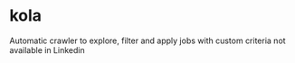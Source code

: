 # kola
Automatic crawler to explore, filter and apply jobs with custom criteria not available in Linkedin

